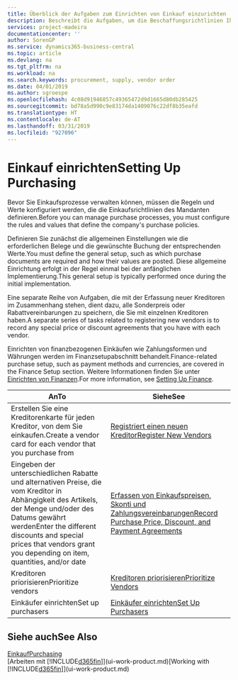 ```yaml
---
title: Überblick der Aufgaben zum Einrichten von Einkauf einzurichten | Microsoft Docs
description: Beschreibt die Aufgaben, um die Beschaffungsrichtlinien Ihres Mandanten festzulegen und Ihre Einkaufsprozesse einzurichten.
services: project-madeira
documentationcenter: ''
author: SorenGP
ms.service: dynamics365-business-central
ms.topic: article
ms.devlang: na
ms.tgt_pltfrm: na
ms.workload: na
ms.search.keywords: procurement, supply, vendor order
ms.date: 04/01/2019
ms.author: sgroespe
ms.openlocfilehash: 4c08d91946857c49365472d9d1665d80db285425
ms.sourcegitcommit: bd78a5d990c9e83174da1409076c22df8b35eafd
ms.translationtype: HT
ms.contentlocale: de-AT
ms.lasthandoff: 03/31/2019
ms.locfileid: "927096"
---
```

# <a name="setting-up-purchasing"></a><span data-ttu-id="fd844-103">Einkauf einrichten</span><span class="sxs-lookup"><span data-stu-id="fd844-103">Setting Up Purchasing</span></span>
<span data-ttu-id="fd844-104">Bevor Sie Einkaufsprozesse verwalten können, müssen die Regeln und Werte konfiguriert werden, die die Einkaufsrichtlinien des Mandanten definieren.</span><span class="sxs-lookup"><span data-stu-id="fd844-104">Before you can manage purchase processes, you must configure the rules and values that define the company's purchase policies.</span></span>

<span data-ttu-id="fd844-105">Definieren Sie zunächst die allgemeinen Einstellungen wie die erforderlichen Belege und die gewünschte Buchung der entsprechenden Werte.</span><span class="sxs-lookup"><span data-stu-id="fd844-105">You must define the general setup, such as which purchase documents are required and how their values are posted.</span></span> <span data-ttu-id="fd844-106">Diese allgemeine Einrichtung erfolgt in der Regel einmal bei der anfänglichen Implementierung.</span><span class="sxs-lookup"><span data-stu-id="fd844-106">This general setup is typically performed once during the initial implementation.</span></span>

<span data-ttu-id="fd844-107">Eine separate Reihe von Aufgaben, die mit der Erfassung neuer Kreditoren im Zusammenhang stehen, dient dazu, alle Sonderpreis oder Rabattvereinbarungen zu speichern, die Sie mit einzelnen Kreditoren haben.</span><span class="sxs-lookup"><span data-stu-id="fd844-107">A separate series of tasks related to registering new vendors is to record any special price or discount agreements that you have with each vendor.</span></span>

<span data-ttu-id="fd844-108">Einrichten von finanzbezogenen Einkäufen wie Zahlungsformen und Währungen werden im Finanzsetupabschnitt behandelt.</span><span class="sxs-lookup"><span data-stu-id="fd844-108">Finance-related purchase setup, such as payment methods and currencies, are covered in the Finance Setup section.</span></span> <span data-ttu-id="fd844-109">Weitere Informationen finden Sie unter [Einrichten von Finanzen](finance-setup-finance.md).</span><span class="sxs-lookup"><span data-stu-id="fd844-109">For more information, see [Setting Up Finance](finance-setup-finance.md).</span></span>

| <span data-ttu-id="fd844-110">An</span><span class="sxs-lookup"><span data-stu-id="fd844-110">To</span></span> | <span data-ttu-id="fd844-111">Siehe</span><span class="sxs-lookup"><span data-stu-id="fd844-111">See</span></span> |
| --- | --- |
| <span data-ttu-id="fd844-112">Erstellen Sie eine Kreditorenkarte für jeden Kreditor, von dem Sie einkaufen.</span><span class="sxs-lookup"><span data-stu-id="fd844-112">Create a vendor card for each vendor that you purchase from</span></span>|[<span data-ttu-id="fd844-113">Registriert einen neuen Kreditor</span><span class="sxs-lookup"><span data-stu-id="fd844-113">Register New Vendors</span></span>](purchasing-how-register-new-vendors.md) |
| <span data-ttu-id="fd844-114">Eingeben der unterschiedlichen Rabatte und alternativen Preise, die vom Kreditor in Abhängigkeit des Artikels, der Menge und/oder des Datums gewährt werden</span><span class="sxs-lookup"><span data-stu-id="fd844-114">Enter the different discounts and special prices that vendors grant you depending on item, quantities, and/or date</span></span> |[<span data-ttu-id="fd844-115">Erfassen von Einkaufspreisen, Skonti und Zahlungsvereinbarungen</span><span class="sxs-lookup"><span data-stu-id="fd844-115">Record Purchase Price, Discount, and Payment Agreements</span></span>](purchasing-how-record-purchase-price-discount-payment-agreements.md) |
| <span data-ttu-id="fd844-116">Kreditoren priorisieren</span><span class="sxs-lookup"><span data-stu-id="fd844-116">Prioritize vendors</span></span> |[<span data-ttu-id="fd844-117">Kreditoren priorisieren</span><span class="sxs-lookup"><span data-stu-id="fd844-117">Prioritize Vendors</span></span>](purchasing-how-prioritize-vendors.md) |
| <span data-ttu-id="fd844-118">Einkäufer einrichten</span><span class="sxs-lookup"><span data-stu-id="fd844-118">Set up purchasers</span></span> |[<span data-ttu-id="fd844-119">Einkäufer einrichten</span><span class="sxs-lookup"><span data-stu-id="fd844-119">Set Up Purchasers</span></span>](purchasing-how-setup-purchasers.md) |

## <a name="see-also"></a><span data-ttu-id="fd844-120">Siehe auch</span><span class="sxs-lookup"><span data-stu-id="fd844-120">See Also</span></span>
[<span data-ttu-id="fd844-121">Einkauf</span><span class="sxs-lookup"><span data-stu-id="fd844-121">Purchasing</span></span>](purchasing-manage-purchasing.md)  
<span data-ttu-id="fd844-122">[Arbeiten mit [!INCLUDE[d365fin](includes/d365fin_md.md)]](ui-work-product.md)</span><span class="sxs-lookup"><span data-stu-id="fd844-122">[Working with [!INCLUDE[d365fin](includes/d365fin_md.md)]](ui-work-product.md)</span></span>

